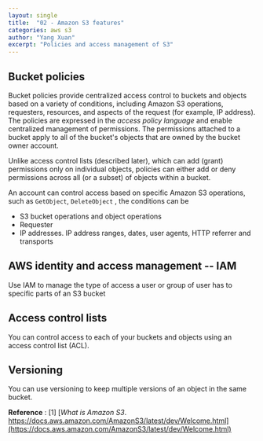 ```yaml
---
layout: single
title:  "02 - Amazon S3 features"
categories: aws s3
author: "Yang Xuan"
excerpt: "Policies and access management of S3"
---
```


## Bucket policies

Bucket policies provide centralized access control to buckets and objects based on a variety of conditions, including Amazon S3 operations, requesters, resources, and aspects of the request (for example, IP address). The policies are expressed in the *access policy language* and enable centralized management of permissions. The permissions attached to a bucket apply to all of the bucket's objects that are owned by the bucket owner account.

Unlike access control lists (described later), which can add (grant) permissions only on individual objects, policies can either add or deny permissions across all (or a subset) of objects within a bucket.

An account can control access based on specific Amazon S3 operations, such as `GetObject`, `DeleteObject` , the conditions can be 

- S3 bucket operations and object operations 
- Requester
- IP addresses. IP address ranges, dates, user agents, HTTP referrer and transports

## AWS identity and access management -- IAM

Use IAM to manage the type of access a user or group of user has to specific parts of an S3 bucket

## Access control lists

You can control access to each of your buckets and objects using an access control list (ACL).

## Versioning

You can use versioning to keep multiple versions of an object in the same bucket.

**Reference**
: [1] [*What is Amazon S3*. https://docs.aws.amazon.com/AmazonS3/latest/dev/Welcome.html](https://docs.aws.amazon.com/AmazonS3/latest/dev/Welcome.html)
